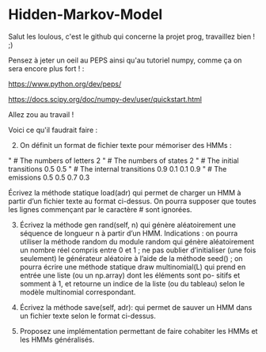 # Hidden-Markov-Model
Salut les loulous, c'est le github qui concerne la projet prog, travaillez bien ! ;)

Pensez à jeter un oeil au PEPS ainsi qu'au tutoriel numpy, comme ça on sera encore plus fort ! : 

https://www.python.org/dev/peps/

https://docs.scipy.org/doc/numpy-dev/user/quickstart.html

Allez zou au travail ! 



Voici ce qu'il faudrait faire :


2. On définit un format de fichier texte pour mémoriser des HMMs :


" # The numbers of letters
2
" # The numbers of states 
2
" # The initial transitions
0.5
0.5
" # The internal transitions
0.9 0.1
0.1 0.9
" # The emissions
0.5 0.5
0.7 0.3


 Écrivez la méthode statique load(adr) qui permet de charger un
 HMM à partir d’un fichier texte au format ci-dessus. On pourra
 supposer que toutes les lignes commençant par le caractère # sont
 ignorées.

 3. Écrivez la méthode gen rand(self, n) qui génère aléatoirement une
 séquence de longueur n à partir d’un HMM. Indications : on pourra
 utiliser la méthode random du module random qui génère aléatoirement
 un nombre réel compris entre 0 et 1 ; ne pas oublier d’initialiser (une
 fois seulement) le générateur aléatoire à l’aide de la méthode seed() ;
 on pourra écrire une méthode statique draw multinomial(L) qui
 prend en entrée une liste (ou un np.array) dont les éléments sont po-
 sitifs et somment à 1, et retourne un indice de la liste (ou du tableau)
 selon le modèle multinomial correspondant.

 4. Écrivez la méthode save(self, adr): qui permet de sauver un HMM
 dans un fichier texte selon le format ci-dessus.

 5. Proposez une implémentation permettant de faire cohabiter les HMMs
 et les HMMs généralisés.
